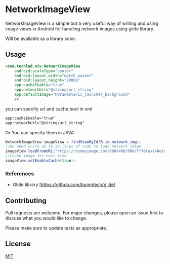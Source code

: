 # NetworkImageView

NetworkImageView is a simple but a very useful way of writing and using image views in Android for handling network images using glide library.

Will be available as a library soon. 



## Usage

```xml
<com.techlad.niv.NetworkImageView
    android:scaleType="center"
    android:layout_width="match_parent"
    android:layout_height="200dp"
    app:cacheEnable="true"
    app:networkUrl="@string/url_string"
    app:defaultImage="@drawable/ic_launcher_background"
    />
```

you can specify url and cache bool in xml 
```xml
app:cacheEnable="true"
app:networkUrl="@string/url_string"
```
Or 
You can specify them in JAVA
```java
NetworkImageView imageView = findViewById(R.id.network_img);
//No need write 10 to 20 lines of code to load network image
imageView.loadFromURL("https://dummyimage.com/600x400/000/fff&text=Network+Image");
//Cache image for next time
imageView.setEnableCache(true);
```
### References ###
 * Glide library [https://github.com/bumptech/glide]

## Contributing
Pull requests are welcome. For major changes, please open an issue first to discuss what you would like to change.

Please make sure to update tests as appropriate.

## License
[MIT](https://choosealicense.com/licenses/mit/)